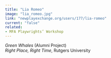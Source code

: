 ```yaml
---
title: "Lia Romeo"
image: "lia_romeo.jpg"
link: "newplayexchange.org/users/177/lia-romeo"
current: "false"
related:
- MFA Playwrights’ Workshop
---
```


*Green Whales* (Alumni Project)\*Right Place, Right Time*, Rutgers University

